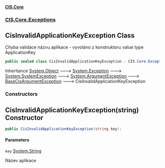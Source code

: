 #### [CIS.Core](index.md 'index')
### [CIS.Core.Exceptions](CIS.Core.Exceptions.md 'CIS.Core.Exceptions')

## CisInvalidApplicationKeyException Class

Chyba validace názvu aplikace - vyvoláno z konstruktoru value type ApplicationKey

```csharp
public sealed class CisInvalidApplicationKeyException : CIS.Core.Exceptions.BaseCisArgumentException
```

Inheritance [System.Object](https://docs.microsoft.com/en-us/dotnet/api/System.Object 'System.Object') &#129106; [System.Exception](https://docs.microsoft.com/en-us/dotnet/api/System.Exception 'System.Exception') &#129106; [System.SystemException](https://docs.microsoft.com/en-us/dotnet/api/System.SystemException 'System.SystemException') &#129106; [System.ArgumentException](https://docs.microsoft.com/en-us/dotnet/api/System.ArgumentException 'System.ArgumentException') &#129106; [BaseCisArgumentException](CIS.Core.Exceptions.BaseCisArgumentException.md 'CIS.Core.Exceptions.BaseCisArgumentException') &#129106; CisInvalidApplicationKeyException
### Constructors

<a name='CIS.Core.Exceptions.CisInvalidApplicationKeyException.CisInvalidApplicationKeyException(string)'></a>

## CisInvalidApplicationKeyException(string) Constructor

```csharp
public CisInvalidApplicationKeyException(string key);
```
#### Parameters

<a name='CIS.Core.Exceptions.CisInvalidApplicationKeyException.CisInvalidApplicationKeyException(string).key'></a>

`key` [System.String](https://docs.microsoft.com/en-us/dotnet/api/System.String 'System.String')

Název aplikace